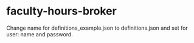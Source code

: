 # faculty-hours-broker
Change name for definitions_example.json to definitions.json and set for user: name and password.

